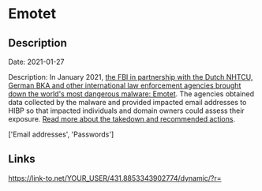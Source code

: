 # Emotet

## Description

Date: 2021-01-27

Description:
In January 2021, <a href="https://www.troyhunt.com/data-from-the-emotet-malware-is-now-searchable-in-have-i-been-pwned-courtesy-of-the-fbi-and-nhtcu" target="_blank" rel="noopener">the FBI in partnership with the Dutch NHTCU, German BKA and other international law enforcement agencies brought down the world's most dangerous malware: Emotet</a>. The agencies obtained data collected by the malware and provided impacted email addresses to HIBP so that impacted individuals and domain owners could assess their exposure. <a href="https://www.troyhunt.com/data-from-the-emotet-malware-is-now-searchable-in-have-i-been-pwned-courtesy-of-the-fbi-and-nhtcu" target="_blank" rel="noopener">Read more about the takedown and recommended actions</a>.


['Email addresses', 'Passwords']

## Links

https://link-to.net/YOUR_USER/431.8853343902774/dynamic/?r=